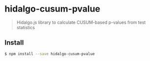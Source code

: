 # hidalgo-cusum-pvalue

> Hidalgo.js library to calculate CUSUM-based p-values from test statistics


## Install

```sh
$ npm install --save hidalgo-cusum-pvalue
```

